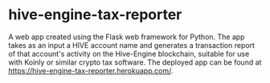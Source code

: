 # hive-engine-tax-reporter
A web app created using the Flask web framework for Python. The app takes as an input a HIVE account name and generates a transaction report of that account's activity on the Hive-Engine blockchain, suitable for use with Koinly or similar crypto tax software. The deployed app can be found at https://hive-engine-tax-reporter.herokuapp.com/.
